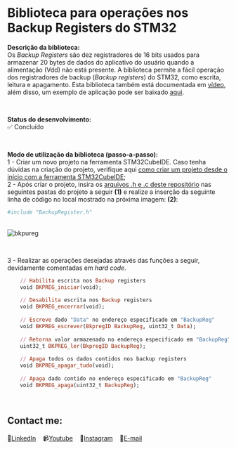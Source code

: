 # Biblioteca para operações nos Backup Registers do STM32

**Descrição da biblioteca:**<br>
Os *Backup Registers* são dez registradores de 16 bits usados para armazenar 20 bytes de dados do aplicativo do usuário quando a alimentação (Vdd) não está presente.
A biblioteca permite a fácil operação dos registradores de backup (*Backup registers*) do STM32, como escrita, leitura e apagamento.
Esta biblioteca também está documentada em [vídeo](https://youtu.be/B3UiPsuIEuk), além disso, um exemplo de aplicação pode ser baixado [aqui](https://github.com/delpitec/C_STM32_Youtube_Codigos/tree/BackupRegisterExemplo).

&nbsp;<br>

**Status do desenvolvimento:**<br>
✅ Concluído

&nbsp;<br> 
 
**Modo de utilização da biblioteca (passo-a-passo):**&nbsp;<br> 
1 - Criar um novo projeto na ferramenta STM32CubeIDE. Caso tenha dúvidas na criação do projeto, verifique aqui [como criar um projeto desde o início com a ferramenta STM32CubeIDE](https://www.youtube.com/watch?v=0UmISQhm_8k&t=338s);&nbsp;<br>
2 - Após criar o projeto, insira os [arquivos .h e .c deste repositório]()  nas seguintes pastas do projeto a seguir **(1)** e realize a inserção da seguinte linha de código no local mostrado na próxima imagem: **(2)**:
```ruby
#include "BackupRegister.h"
```
&nbsp;<br> 
![bkpureg](https://user-images.githubusercontent.com/58537514/136269552-282d4974-8fa5-4815-9de2-24d09ec0d030.png)

&nbsp;<br> 

3 - Realizar as operações desejadas através das funções a seguir, devidamente comentadas em *hard code*.
```ruby
	// Habilita escrita nos Backup registers
	void BKPREG_iniciar(void);
	
	// Desabilita escrita nos Backup registers
	void BKPREG_encerrar(void);
	
	// Escreve dado "Data" no endereço especificado em "BackupReg"
	void BKPREG_escrever(BkpregID BackupReg, uint32_t Data);
	
	// Retorna valor armazenado no endereço especificado em "BackupReg"
	uint32_t BKPREG_ler(BkpregID BackupReg);
	
	// Apaga todos os dados contidos nos backup registers
	void BKPREG_apagar_tudo(void);
	
	// Apaga dado contido no endereço especificado em "BackupReg"
	void BKPREG_apaga(uint32_t BackupReg);
```

&nbsp;<br> 

## Contact me:
💼[LinkedIn](https://br.linkedin.com/in/rafaeldelpino)&nbsp;&nbsp;&nbsp;
📹[Youtube](https://www.youtube.com/delpitec)&nbsp;&nbsp;&nbsp;
📸[Instagram](https://www.instagram.com/delpitec_/)&nbsp;&nbsp;&nbsp;
📧[E-mail](delpitec@gmail.com)&nbsp;&nbsp;&nbsp;
